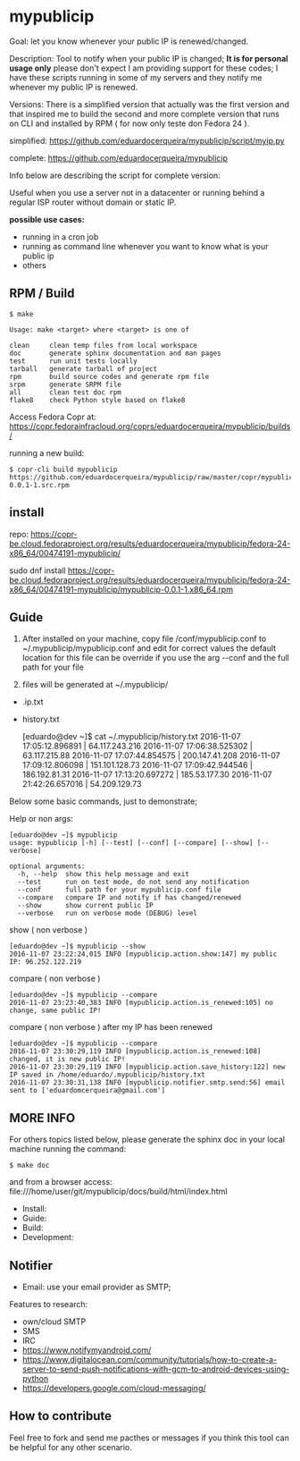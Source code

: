 # mypublicip

Goal: let you know whenever your public IP is renewed/changed.

Description: Tool to notify when your public IP is changed; **It is for personal usage only** please don't expect I am providing support for these codes; I have these scripts running in some of my servers and they notify me whenever my public IP is renewed.

Versions: There is a simplified version that actually was the first version and that inspired me to build the second and more complete version
that runs on CLI and installed by RPM ( for now only teste don Fedora 24 ).

simplified: https://github.com/eduardocerqueira/mypublicip/script/myip.py

complete: https://github.com/eduardocerqueira/mypublicip

Info below are describing the script for complete version:

Useful when you use a server not in a datacenter or running behind a regular ISP router without domain or static IP.

**possible use cases:**

* running in a cron job
* running as command line whenever you want to know what is your public ip
* others


## RPM / Build

	$ make

	Usage: make <target> where <target> is one of

	clean     clean temp files from local workspace
	doc       generate sphinx documentation and man pages
	test      run unit tests locally
	tarball   generate tarball of project
	rpm       build source codes and generate rpm file
	srpm      generate SRPM file
	all       clean test doc rpm
	flake8    check Python style based on flake8


Access Fedora Copr at: https://copr.fedorainfracloud.org/coprs/eduardocerqueira/mypublicip/builds/

running a new build:

	$ copr-cli build mypublicip https://github.com/eduardocerqueira/mypublicip/raw/master/copr/mypublicip-0.0.1-1.src.rpm


## install

repo: https://copr-be.cloud.fedoraproject.org/results/eduardocerqueira/mypublicip/fedora-24-x86_64/00474191-mypublicip/

sudo dnf install https://copr-be.cloud.fedoraproject.org/results/eduardocerqueira/mypublicip/fedora-24-x86_64/00474191-mypublicip/mypublicip-0.0.1-1.x86_64.rpm


## Guide

1. After installed on your machine, copy file /conf/mypublicip.conf to ~/.mypublicip/mypublicip.conf and edit for correct values
the default location for this file can be override if you use the arg --conf and the full path for your file

2. files will be generated at ~/.mypublicip/
 * .ip.txt
 * history.txt

	[eduardo@dev ~]$ cat ~/.mypublicip/history.txt
	2016-11-07 17:05:12.896891 | 64.117.243.216
	2016-11-07 17:06:38.525302 | 63.117.215.88
	2016-11-07 17:07:44.854575 | 200.147.41.208
	2016-11-07 17:09:12.806098 | 151.101.128.73
	2016-11-07 17:09:42.944546 | 186.192.81.31
	2016-11-07 17:13:20.697272 | 185.53.177.30
	2016-11-07 21:42:26.657016 | 54.209.129.73


Below some basic commands, just to demonstrate;

Help or non args:

	[eduardo@dev ~]$ mypublicip
	usage: mypublicip [-h] [--test] [--conf] [--compare] [--show] [--verbose]

	optional arguments:
	  -h, --help  show this help message and exit
	  --test      run on test mode, do not send any notification
	  --conf      full path for your mypublicip.conf file
	  --compare   compare IP and notify if has changed/renewed
	  --show      show current public IP
	  --verbose   run on verbose mode (DEBUG) level

show ( non verbose )

	[eduardo@dev ~]$ mypublicip --show
	2016-11-07 23:22:24,015 INFO [mypublicip.action.show:147] my public IP: 96.252.122.219

compare ( non verbose )

	[eduardo@dev ~]$ mypublicip --compare
	2016-11-07 23:23:40,383 INFO [mypublicip.action.is_renewed:105] no change, same public IP!

compare ( non verbose ) after my IP has been renewed

	[eduardo@dev ~]$ mypublicip --compare
	2016-11-07 23:30:29,119 INFO [mypublicip.action.is_renewed:108] changed, it is new public IP!
	2016-11-07 23:30:29,119 INFO [mypublicip.action.save_history:122] new IP saved in /home/eduardo/.mypublicip/history.txt
	2016-11-07 23:30:31,138 INFO [mypublicip.notifier.smtp.send:56] email sent to ['eduardomcerqueira@gmail.com']



## MORE INFO

For others topics listed below, please generate the sphinx doc in your local machine running the command:

	$ make doc

and from a browser access: file:///home/user/git/mypublicip/docs/build/html/index.html

* Install:
* Guide:
* Build:
* Development:


## Notifier

 * Email: use your email provider as SMTP;

Features to research:

 * own/cloud SMTP
 * SMS
 * IRC
 * https://www.notifymyandroid.com/
 * https://www.digitalocean.com/community/tutorials/how-to-create-a-server-to-send-push-notifications-with-gcm-to-android-devices-using-python
 * https://developers.google.com/cloud-messaging/

 ## How to contribute

 Feel free to fork and send me pacthes or messages if you think this tool can be helpful for any other scenario.


